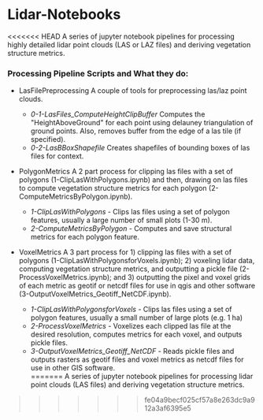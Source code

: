 # Lidar-Notebooks
<<<<<<< HEAD
A series of jupyter notebook pipelines for processing highly detailed lidar point clouds (LAS or LAZ files) and deriving vegetation structure metrics. 

### Processing Pipeline Scripts and What they do:

- LasFilePreprocessing
  A couple of tools for preprocessing las/laz point clouds.
    - *0-1-LasFiles_ComputeHeightClipBuffer* Computes the "HeightAboveGround" for each point using delauney triangulation of ground points. Also, removes buffer from the edge of a las tile (if specified). 
    - *0-2-LasBBoxShapefile* Creates shapefiles of bounding boxes of las files for context.
    
- PolygonMetrics
  A 2 part process for clipping las files with a set of polygons (1-ClipLasWithPolygons.ipynb) and then, drawing on las files to compute vegetation structure metrics for each polygon (2-ComputeMetricsByPolygon.ipynb). 
    - *1-ClipLasWithPolygons* - Clips las files using a set of polygon features, usually a large number of small plots (1-30 m).
    - *2-ComputeMetricsByPolygon* - Computes and save structural metrics for each polygon feature.
    
- VoxelMetrics
  A 3 part process for 1) clipping las files with a set of polygons (1-ClipLasWithPolygonsforVoxels.ipynb); 2) voxeling lidar data, computing vegetation structure metrics, and outputting a pickle file (2-ProcessVoxelMetrics.ipynb); and 3) outputting the pixel and voxel grids of each metric as geotif or netcdf files for use in qgis and other software (3-OutputVoxelMetrics_Geotiff_NetCDF.ipynb).
    - *1-ClipLasWithPolygonsforVoxels* - Clips las files using a set of polygon features, usually a small number of large plots (e.g. 1 ha)
    - *2-ProcessVoxelMetrics* - Voxelizes each clipped las file at the desired resolution, computes metrics for each voxel, and outputs pickle files.
    - *3-OutputVoxelMetrics_Geotiff_NetCDF* - Reads pickle files and outputs rasters as geotif files and voxel metrics as netcdf files for use in other GIS software.  
=======
A series of jupyter notebook pipelines for processing lidar point clouds (LAS files) and deriving vegetation structure metrics. 
>>>>>>> fe04a9becf025cf57a8e263dc9a912a3af6395e5
